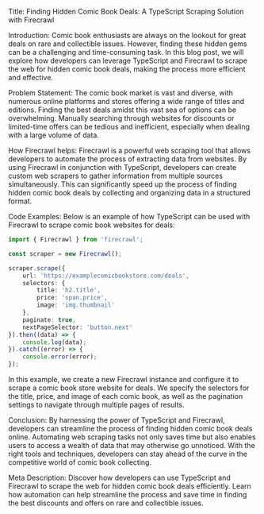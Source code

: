 Title: Finding Hidden Comic Book Deals: A TypeScript Scraping Solution with Firecrawl

Introduction:
Comic book enthusiasts are always on the lookout for great deals on rare and collectible issues. However, finding these hidden gems can be a challenging and time-consuming task. In this blog post, we will explore how developers can leverage TypeScript and Firecrawl to scrape the web for hidden comic book deals, making the process more efficient and effective.

Problem Statement:
The comic book market is vast and diverse, with numerous online platforms and stores offering a wide range of titles and editions. Finding the best deals amidst this vast sea of options can be overwhelming. Manually searching through websites for discounts or limited-time offers can be tedious and inefficient, especially when dealing with a large volume of data.

How Firecrawl helps:
Firecrawl is a powerful web scraping tool that allows developers to automate the process of extracting data from websites. By using Firecrawl in conjunction with TypeScript, developers can create custom web scrapers to gather information from multiple sources simultaneously. This can significantly speed up the process of finding hidden comic book deals by collecting and organizing data in a structured format.

Code Examples:
Below is an example of how TypeScript can be used with Firecrawl to scrape comic book websites for deals:

```typescript
import { Firecrawl } from 'firecrawl';

const scraper = new Firecrawl();

scraper.scrape({
    url: 'https://examplecomicbookstore.com/deals',
    selectors: {
        title: 'h2.title',
        price: 'span.price',
        image: 'img.thumbnail'
    },
    paginate: true,
    nextPageSelector: 'button.next'
}).then((data) => {
    console.log(data);
}).catch((error) => {
    console.error(error);
});
```

In this example, we create a new Firecrawl instance and configure it to scrape a comic book store website for deals. We specify the selectors for the title, price, and image of each comic book, as well as the pagination settings to navigate through multiple pages of results.

Conclusion:
By harnessing the power of TypeScript and Firecrawl, developers can streamline the process of finding hidden comic book deals online. Automating web scraping tasks not only saves time but also enables users to access a wealth of data that may otherwise go unnoticed. With the right tools and techniques, developers can stay ahead of the curve in the competitive world of comic book collecting.

Meta Description:
Discover how developers can use TypeScript and Firecrawl to scrape the web for hidden comic book deals efficiently. Learn how automation can help streamline the process and save time in finding the best discounts and offers on rare and collectible issues.